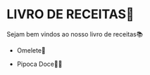 # LIVRO DE RECEITAS:fork_and_knife:



Sejam bem vindos ao nosso livro de receitas:books:

- Omelete:cheese:

- Pipoca Doce:corn::candy:
